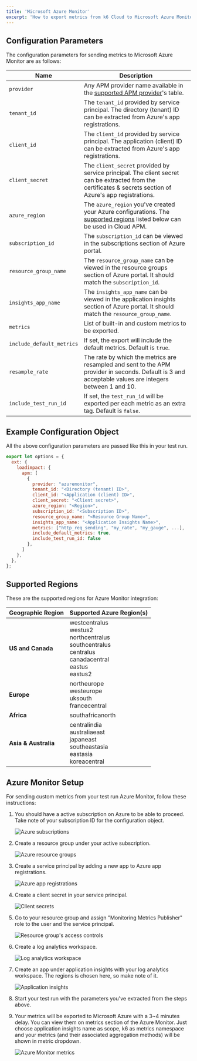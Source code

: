 ```yaml
---
title: 'Microsoft Azure Monitor'
excerpt: 'How to export metrics from k6 Cloud to Microsoft Azure Monitor'
---
```


## Configuration Parameters

The configuration parameters for sending metrics to Microsoft Azure Monitor are as follows:

| Name                      | Description                                                                                                                                                 |
| ------------------------- | ----------------------------------------------------------------------------------------------------------------------------------------------------------- |
| `provider`                | Any APM provider name available in the [supported APM provider](/cloud/integrations/cloud-apm#supported-apm-providers)'s table.                             |
| `tenant_id`               | The `tenant_id` provided by service principal. The directory (tenant) ID can be extracted from Azure's app registrations.                                   |
| `client_id`               | The `client_id` provided by service principal. The application (client) ID can be extracted from Azure's app registrations.                                 |
| `client_secret`           | The `client_secret` provided by service principal. The client secret can be extracted from the certificates & secrets section of Azure's app registrations. |
| `azure_region`            | The `azure_region` you've created your Azure configurations. The [supported regions](#supported-regions) listed below can be used in Cloud APM.             |
| `subscription_id`         | The `subscription_id` can be viewed in the subscriptions section of Azure portal.                                                                           |
| `resource_group_name`     | The `resource_group_name` can be viewed in the resource groups section of Azure portal. It should match the `subscription_id`.                              |
| `insights_app_name`       | The `insights_app_name` can be viewed in the application insights section of Azure portal. It should match the `resource_group_name`.                       |
| `metrics`                 | List of built-in and custom metrics to be exported.                                                                                                         |
| `include_default_metrics` | If set, the export will include the default metrics. Default is `true`.                                                                                     |
| `resample_rate`           | The rate by which the metrics are resampled and sent to the APM provider in seconds. Default is 3 and acceptable values are integers between 1 and 10.      |
| `include_test_run_id`     | If set, the `test_run_id` will be exported per each metric as an extra tag. Default is `false`.                                                             |


## Example Configuration Object

All the above configuration parameters are passed like this in your test run.

```javascript
export let options = {
  ext: {
    loadimpact: {
      apm: [
        {
          provider: "azuremonitor",
          tenant_id: "<Directory (tenant) ID>",
          client_id: "<Application (client) ID>",
          client_secret: "<Client secret>",
          azure_region: "<Region>",
          subscription_id: "<Subscription ID>",
          resource_group_name: "<Resource Group Name>",
          insights_app_name: "<Application Insights Name>",
          metrics: ["http_req_sending", "my_rate", "my_gauge", ...],
          include_default_metrics: true,
          include_test_run_id: false
        },
      ]
    },
  },
};
```

## Supported Regions

These are the supported regions for Azure Monitor integration:

| Geographic Region    | Supported Azure Region(s)                                                                                              |
| -------------------- | ---------------------------------------------------------------------------------------------------------------------- |
| **US and Canada**    | westcentralus<br/>westus2<br/>northcentralus<br/>southcentralus<br/>centralus<br/>canadacentral<br/>eastus<br/>eastus2 |
| **Europe**           | northeurope<br/>westeurope<br/>uksouth<br/>francecentral                                                               |
| **Africa**           | southafricanorth                                                                                                       |
| **Asia & Australia** | centralindia<br/>australiaeast<br/>japaneast<br/>southeastasia<br/>eastasia<br/>koreacentral                           |

## Azure Monitor Setup

For sending custom metrics from your test run Azure Monitor, follow these instructions:

1. You should have a active subscription on Azure to be able to proceed. Take note of your subscription ID for the configuration object.

    ![Azure subscriptions](images/azure-subscriptions.png)
2. Create a resource group under your active subscription.

    ![Azure resource groups](images/azure-resource-groups.png)
3. Create a service principal by adding a new app to Azure app registrations.

    ![Azure app registrations](images/azure-app-registrations.png)
4. Create a client secret in your service principal.

    ![Client secrets](images/client-secrets.png)
5. Go to your resource group and assign "Monitoring Metrics Publisher" role to the user and the service principal.

    ![Resource group's access controls](images/rg-access-controls.png)
6. Create a log analytics workspace.

    ![Log analytics workspace](images/azure-log-analytics-workspace.png)
7. Create an app under application insights with your log analytics workspace. The regions is chosen here, so make note of it.

    ![Application insights](images/azure-application-insights.png)
8. Start your test run with the parameters you've extracted from the steps above.
9.  Your metrics will be exported to Microsoft Azure with a 3~4 minutes delay. You can view them on metrics section of the Azure Monitor. Just choose application insights name as scope, k6 as metrics namespace and your metrics (and their associated aggregation methods) will be shown in metric dropdown.

    ![Azure Monitor metrics](images/azure-monitor.png)
